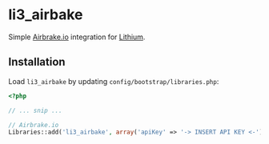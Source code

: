 # li3_airbake

Simple [Airbrake.io](http://airbrake.io) integration for [Lithium](http://lithify.me).

## Installation

Load `li3_airbake` by updating `config/bootstrap/libraries.php`:

```php
<?php

// ... snip ...

// Airbrake.io
Libraries::add('li3_airbake', array('apiKey' => '-> INSERT API KEY <-'));
```